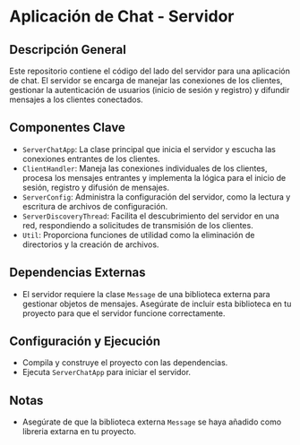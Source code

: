 # Aplicación de Chat - Servidor

## Descripción General
Este repositorio contiene el código del lado del servidor para una aplicación de chat. El servidor se encarga de manejar las conexiones de los clientes, gestionar la autenticación de usuarios (inicio de sesión y registro) y difundir mensajes a los clientes conectados.

## Componentes Clave
- `ServerChatApp`: La clase principal que inicia el servidor y escucha las conexiones entrantes de los clientes.
- `ClientHandler`: Maneja las conexiones individuales de los clientes, procesa los mensajes entrantes y implementa la lógica para el inicio de sesión, registro y difusión de mensajes.
- `ServerConfig`: Administra la configuración del servidor, como la lectura y escritura de archivos de configuración.
- `ServerDiscoveryThread`: Facilita el descubrimiento del servidor en una red, respondiendo a solicitudes de transmisión de los clientes.
- `Util`: Proporciona funciones de utilidad como la eliminación de directorios y la creación de archivos.

## Dependencias Externas
- El servidor requiere la clase `Message` de una biblioteca externa para gestionar objetos de mensajes. Asegúrate de incluir esta biblioteca en tu proyecto para que el servidor funcione correctamente.

## Configuración y Ejecución
- Compila y construye el proyecto con las dependencias.
- Ejecuta `ServerChatApp` para iniciar el servidor.

## Notas
- Asegúrate de que la biblioteca externa `Message` se haya añadido como libreria extarna en tu proyecto.

